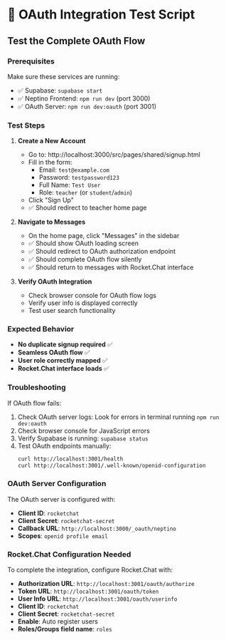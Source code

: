 # 🧪 OAuth Integration Test Script

## Test the Complete OAuth Flow

### Prerequisites
Make sure these services are running:
- ✅ Supabase: `supabase start`
- ✅ Neptino Frontend: `npm run dev` (port 3000)
- ✅ OAuth Server: `npm run dev:oauth` (port 3001)

### Test Steps

1. **Create a New Account**
   - Go to: http://localhost:3000/src/pages/shared/signup.html
   - Fill in the form:
     - Email: `test@example.com`
     - Password: `testpassword123`
     - Full Name: `Test User`
     - Role: `teacher` (or `student`/`admin`)
   - Click "Sign Up"
   - ✅ Should redirect to teacher home page

2. **Navigate to Messages**
   - On the home page, click "Messages" in the sidebar
   - ✅ Should show OAuth loading screen
   - ✅ Should redirect to OAuth authorization endpoint
   - ✅ Should complete OAuth flow silently
   - ✅ Should return to messages with Rocket.Chat interface

3. **Verify OAuth Integration**
   - Check browser console for OAuth flow logs
   - Verify user info is displayed correctly
   - Test user search functionality

### Expected Behavior

- **No duplicate signup required** ✅
- **Seamless OAuth flow** ✅
- **User role correctly mapped** ✅
- **Rocket.Chat interface loads** ✅

### Troubleshooting

If OAuth flow fails:
1. Check OAuth server logs: Look for errors in terminal running `npm run dev:oauth`
2. Check browser console for JavaScript errors
3. Verify Supabase is running: `supabase status`
4. Test OAuth endpoints manually:
   ```bash
   curl http://localhost:3001/health
   curl http://localhost:3001/.well-known/openid-configuration
   ```

### OAuth Server Configuration

The OAuth server is configured with:
- **Client ID**: `rocketchat`
- **Client Secret**: `rocketchat-secret`
- **Callback URL**: `http://localhost:3000/_oauth/neptino`
- **Scopes**: `openid profile email`

### Rocket.Chat Configuration Needed

To complete the integration, configure Rocket.Chat with:
- **Authorization URL**: `http://localhost:3001/oauth/authorize`
- **Token URL**: `http://localhost:3001/oauth/token`
- **User Info URL**: `http://localhost:3001/oauth/userinfo`
- **Client ID**: `rocketchat`
- **Client Secret**: `rocketchat-secret`
- **Enable**: Auto register users
- **Roles/Groups field name**: `roles`

